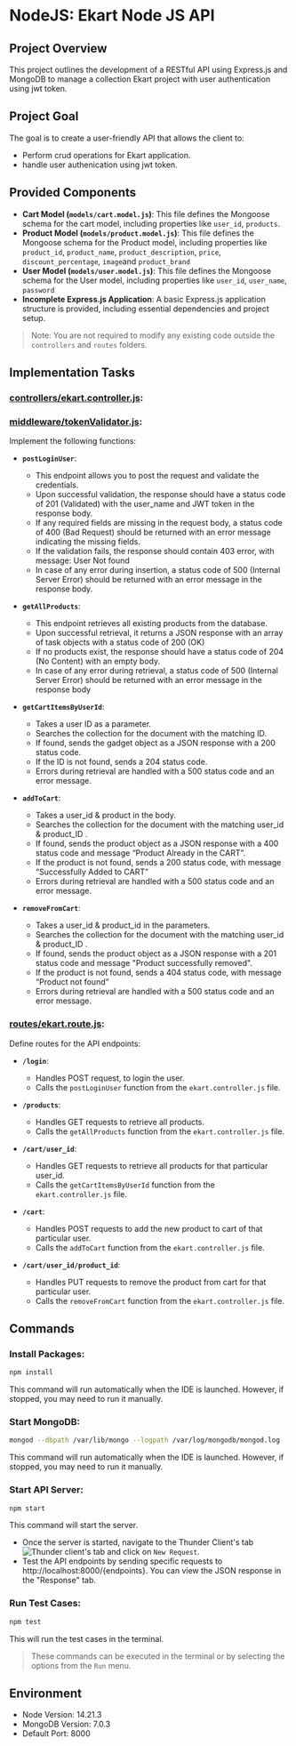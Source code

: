 # NodeJS: Ekart Node JS API

## Project Overview

This project outlines the development of a RESTful API using Express.js and MongoDB to manage a collection Ekart project with user authentication using jwt token.

## Project Goal

The goal is to create a user-friendly API that allows the client to:

- Perform crud operations for Ekart application.
- handle user authenication using jwt token.

## Provided Components

- **Cart Model (`models/cart.model.js`)**: This file defines the Mongoose schema for the cart model, including properties like `user_id`, `products`.
- **Product Model (`models/product.model.js`)**: This file defines the Mongoose schema for the Product model, including properties like `product_id`, `product_name`, `product_description`, `price`, `discount_percentage`, `image`and `product_brand`
- **User Model (`models/user.model.js`)**: This file defines the Mongoose schema for the User model, including properties like `user_id`, `user_name`, `password`
- **Incomplete Express.js Application**: A basic Express.js application structure is provided, including essential dependencies and project setup.

> Note: You are not required to modify any existing code outside the `controllers` and `routes` folders.

## Implementation Tasks

### [controllers/ekart.controller.js](controllers/ekart.controller.js):

### [middleware/tokenValidator.js](cmiddleware/tokenValidator.js):

Implement the following functions:

- **`postLoginUser`**:

  - This endpoint allows you to post the request and validate the credentials.
  - Upon successful validation, the response should have a status code of 201 (Validated) with the user_name and JWT token in the response body.
  - If any required fields are missing in the request body, a status code of 400 (Bad Request) should be returned with an error message indicating the missing fields.
  - If the validation fails, the response should contain 403 error, with message: User Not found
  - In case of any error during insertion, a status code of 500 (Internal Server Error) should be returned with an error message in the response body.

- **`getAllProducts`**:

  - This endpoint retrieves all existing products from the database.
  - Upon successful retrieval, it returns a JSON response with an array of task objects with a status code of 200 (OK)
  - If no products exist, the response should have a status code of 204 (No Content) with an empty body.
  - In case of any error during retrieval, a status code of 500 (Internal Server Error) should be returned with an error message in the response body

- **`getCartItemsByUserId`**:

  - Takes a user ID as a parameter.
  - Searches the collection for the document with the matching ID.
  - If found, sends the gadget object as a JSON response with a 200 status code.
  - If the ID is not found, sends a 204 status code.
  - Errors during retrieval are handled with a 500 status code and an error message.

- **`addToCart`**:

  - Takes a user_id & product in the body.
  - Searches the collection for the document with the matching user_id & product_ID .
  - If found, sends the product object as a JSON response with a 400 status code and message “Product Already in the CART”.
  - If the product is not found, sends a 200 status code, with message “Successfully Added to CART”
  - Errors during retrieval are handled with a 500 status code and an error message.

- **`removeFromCart`**:
  - Takes a user_id & product_id in the parameters.
  - Searches the collection for the document with the matching user_id & product_ID .
  - If found, sends the product object as a JSON response with a 201 status code and message "Product successfully removed".
  - If the product is not found, sends a 404 status code, with message “Product not found”
  - Errors during retrieval are handled with a 500 status code and an error message.

### [routes/ekart.route.js](routes/ekart.route.js):

Define routes for the API endpoints:

- **`/login`**:

  - Handles POST request, to login the user.
  - Calls the `postLoginUser` function from the `ekart.controller.js` file.

- **`/products`**:

  - Handles GET requests to retrieve all products.
  - Calls the `getAllProducts` function from the `ekart.controller.js` file.

- **`/cart/user_id`**:

  - Handles GET requests to retrieve all products for that particular user_id.
  - Calls the `getCartItemsByUserId` function from the `ekart.controller.js` file.

- **`/cart`**:

  - Handles POST requests to add the new product to cart of that particular user.
  - Calls the `addToCart` function from the `ekart.controller.js` file.

- **`/cart/user_id/product_id`**:
  - Handles PUT requests to remove the product from cart for that particular user.
  - Calls the `removeFromCart` function from the `ekart.controller.js` file.

## Commands

### Install Packages:

```bash
npm install
```

This command will run automatically when the IDE is launched. However, if stopped, you may need to run it manually.

### Start MongoDB:

```bash
mongod --dbpath /var/lib/mongo --logpath /var/log/mongodb/mongod.log
```

This command will run automatically when the IDE is launched. However, if stopped, you may need to run it manually.

### Start API Server:

```bash
npm start
```

This command will start the server.

- Once the server is started, navigate to the Thunder Client's tab ![Thunder client's tab](https://media-doselect.s3.amazonaws.com/generic/ryM78VN71g10k2dKr9K2wGYwo/ThunderClientLogo.png) and click on `New Request`.
- Test the API endpoints by sending specific requests to http://localhost:8000/{endpoints}. You can view the JSON response in the "Response" tab.

### Run Test Cases:

```bash
npm test
```

This will run the test cases in the terminal.

> These commands can be executed in the terminal or by selecting the options from the `Run` menu.

## Environment

- Node Version: 14.21.3
- MongoDB Version: 7.0.3
- Default Port: 8000
